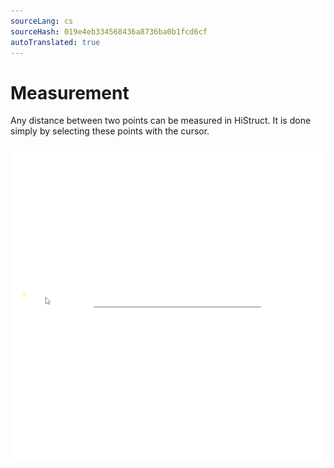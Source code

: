 ```yaml
---
sourceLang: cs
sourceHash: 019e4eb334568436a8736ba0b1fcd6cf
autoTranslated: true
---
```


# Measurement

Any distance between two points can be measured in HiStruct. It is done simply by selecting these points with the cursor.

![How to measure?](img/measureTool.gif)